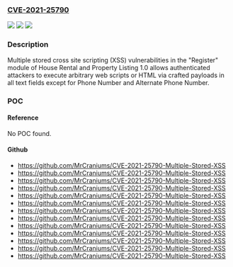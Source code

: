 ### [CVE-2021-25790](https://cve.mitre.org/cgi-bin/cvename.cgi?name=CVE-2021-25790)
![](https://img.shields.io/static/v1?label=Product&message=n%2Fa&color=blue)
![](https://img.shields.io/static/v1?label=Version&message=n%2Fa&color=blue)
![](https://img.shields.io/static/v1?label=Vulnerability&message=n%2Fa&color=brighgreen)

### Description

Multiple stored cross site scripting (XSS) vulnerabilities in the "Register" module of House Rental and Property Listing 1.0 allows authenticated attackers to execute arbitrary web scripts or HTML via crafted payloads in all text fields except for Phone Number and Alternate Phone Number.

### POC

#### Reference
No POC found.

#### Github
- https://github.com/MrCraniums/CVE-2021-25790-Multiple-Stored-XSS
- https://github.com/MrCraniums/CVE-2021-25790-Multiple-Stored-XSS
- https://github.com/MrCraniums/CVE-2021-25790-Multiple-Stored-XSS
- https://github.com/MrCraniums/CVE-2021-25790-Multiple-Stored-XSS
- https://github.com/MrCraniums/CVE-2021-25790-Multiple-Stored-XSS
- https://github.com/MrCraniums/CVE-2021-25790-Multiple-Stored-XSS
- https://github.com/MrCraniums/CVE-2021-25790-Multiple-Stored-XSS
- https://github.com/MrCraniums/CVE-2021-25790-Multiple-Stored-XSS
- https://github.com/MrCraniums/CVE-2021-25790-Multiple-Stored-XSS
- https://github.com/MrCraniums/CVE-2021-25790-Multiple-Stored-XSS
- https://github.com/MrCraniums/CVE-2021-25790-Multiple-Stored-XSS
- https://github.com/MrCraniums/CVE-2021-25790-Multiple-Stored-XSS
- https://github.com/MrCraniums/CVE-2021-25790-Multiple-Stored-XSS

